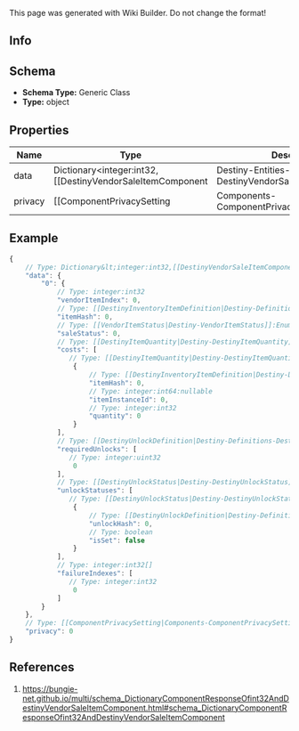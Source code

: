 <span class="wiki-builder">This page was generated with Wiki Builder. Do not change the format!</span>

## Info

## Schema
* **Schema Type:** Generic Class
* **Type:** object

## Properties
Name | Type | Description
---- | ---- | -----------
data | Dictionary&lt;integer:int32,[[DestinyVendorSaleItemComponent|Destiny-Entities-Vendors-DestinyVendorSaleItemComponent]]&gt; | 
privacy | [[ComponentPrivacySetting|Components-ComponentPrivacySetting]]:Enum | 

## Example
```javascript
{
    // Type: Dictionary&lt;integer:int32,[[DestinyVendorSaleItemComponent|Destiny-Entities-Vendors-DestinyVendorSaleItemComponent]]&gt;
    "data": {
        "0": {
            // Type: integer:int32
            "vendorItemIndex": 0,
            // Type: [[DestinyInventoryItemDefinition|Destiny-Definitions-DestinyInventoryItemDefinition]]:ManifestDefinition:integer:uint32
            "itemHash": 0,
            // Type: [[VendorItemStatus|Destiny-VendorItemStatus]]:Enum
            "saleStatus": 0,
            // Type: [[DestinyItemQuantity|Destiny-DestinyItemQuantity]][]
            "costs": [
               // Type: [[DestinyItemQuantity|Destiny-DestinyItemQuantity]]
                {
                    // Type: [[DestinyInventoryItemDefinition|Destiny-Definitions-DestinyInventoryItemDefinition]]:ManifestDefinition:integer:uint32
                    "itemHash": 0,
                    // Type: integer:int64:nullable
                    "itemInstanceId": 0,
                    // Type: integer:int32
                    "quantity": 0
                }
            ],
            // Type: [[DestinyUnlockDefinition|Destiny-Definitions-DestinyUnlockDefinition]]:ManifestDefinition:integer:uint32[]
            "requiredUnlocks": [
               // Type: integer:uint32
                0
            ],
            // Type: [[DestinyUnlockStatus|Destiny-DestinyUnlockStatus]][]
            "unlockStatuses": [
               // Type: [[DestinyUnlockStatus|Destiny-DestinyUnlockStatus]]
                {
                    // Type: [[DestinyUnlockDefinition|Destiny-Definitions-DestinyUnlockDefinition]]:ManifestDefinition:integer:uint32
                    "unlockHash": 0,
                    // Type: boolean
                    "isSet": false
                }
            ],
            // Type: integer:int32[]
            "failureIndexes": [
               // Type: integer:int32
                0
            ]
        }
    },
    // Type: [[ComponentPrivacySetting|Components-ComponentPrivacySetting]]:Enum
    "privacy": 0
}

```

## References
1. https://bungie-net.github.io/multi/schema_DictionaryComponentResponseOfint32AndDestinyVendorSaleItemComponent.html#schema_DictionaryComponentResponseOfint32AndDestinyVendorSaleItemComponent
